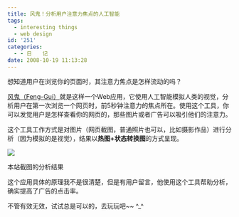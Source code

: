 ```yaml
---
title: 风鬼！分析用户注意力焦点的人工智能
tags:
  - interesting things
  - web design
id: '251'
categories:
  - - 日　　记
date: 2008-10-19 11:13:28
---
```


想知道用户在浏览你的页面时，其注意力焦点是怎样流动的吗？

[风鬼（Feng-Gui）](http://www.feng-gui.com/default.aspx)就是这样一个Web应用，它使用人工智能模拟人类的视觉，分析用户在第一次浏览一个网页时，前5秒钟注意力的焦点所在。使用这个工具，你可以发觉用户是怎样查看你的网页的，那些图片或者广告可以吸引他们的注意力。

这个工具工作方式是对图片（网页截图，普通照片也可以，比如摄影作品）进行分析（因为模拟的是视觉），结果以**热图+状态转换图**的方式呈现。
<!-- more -->
[![](http://lh6.ggpht.com/TangChao.ZJU/SPqjh7gEbYI/AAAAAAAAAyM/phI7fNj1TOc/s400/fenggui.png)](http://picasaweb.google.com/lh/photo/mBs_U2ZSDBeMtbjLjQtW-A)

本站截图的分析结果

这个应用具体的原理我不是很清楚，但是有用户留言，他使用这个工具帮助分析，确实提高了广告的点击率。

不管有效无效，试试总是可以的，去玩玩吧~~ ^_^